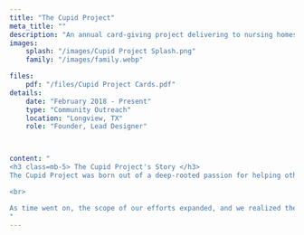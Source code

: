 ```yaml
---
title: "The Cupid Project"
meta_title: ""
description: "An annual card-giving project delivering to nursing homes every Valentine's Day since 2018."
images: 
    splash: "/images/Cupid Project Splash.png"
    family: "/images/family.webp"

files:
    pdf: "/files/Cupid Project Cards.pdf"
details: 
    date: "February 2018 - Present"
    type: "Community Outreach"
    location: "Longview, TX"
    role: "Founder, Lead Designer"



content: "
<h3 class=mb-5> The Cupid Project's Story </h3>
The Cupid Project was born out of a deep-rooted passion for helping others and making a difference. It all started with my family's shared desire to spread love and joy to those in need. The journey began with the establishment of the Hearts Club at Longview High School in Longview, Texas, where monthly art projects were organized to connect with and bring happiness to individuals in nursing homes.  

<br>

As time went on, the scope of our efforts expanded, and we realized the power of greeting cards as a means of reaching out to even more people. With an unwavering commitment to combatting loneliness and fostering community connections, The Cupid Project was established in 2018. Since then, our annual card-giving project has become a beacon of love, inspiring individuals and communities worldwide.
"
---
```

